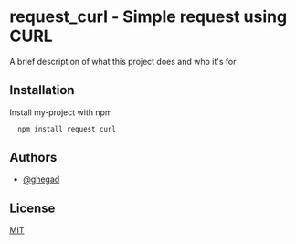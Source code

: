 
# request_curl - Simple request using CURL

A brief description of what this project does and who it's for


## Installation

Install my-project with npm

```bash
  npm install request_curl
```
    
## Authors

- [@ghegad](https://www.github.com/ghegad)


## License

[MIT](https://choosealicense.com/licenses/mit/)

